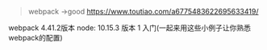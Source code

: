 >webpack ->good
https://www.toutiao.com/a6775483622695633419/

webpack 4.41.2版本
node: 10.15.3 版本
1 入门(一起来用这些小例子让你熟悉webpack的配置)
